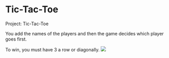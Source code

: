 # Tic-Tac-Toe
Project: Tic-Tac-Toe


You add the names of the players and then the game decides which player goes first. 

To win, you must have 3 a row or diagonally. 
![](https://imgur.com/oMr2dqu.png)